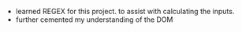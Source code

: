 - learned REGEX for this project. to assist with calculating the inputs.
- further cemented my understanding of the DOM
